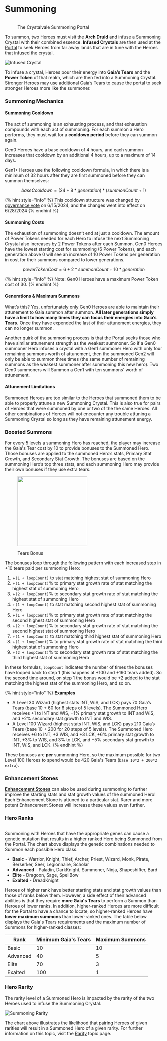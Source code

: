 # Summoning

<figure><img src="../../../.gitbook/assets/Screenshot 2023-04-11 at 11.20.14 PM.png" alt=""><figcaption><p>The Crystalvale Summoning Portal</p></figcaption></figure>

To summon, two Heroes must visit the **Arch Druid** and infuse a Summoning Crystal with their combined essence. **Infused Crystals** are then used at the [Portal](../../../learn/gameplay/portal.md) to seek Heroes from far away lands that are in tune with the Heroes that infused the crystal.

![Infused Crystal](https://dfk-hv.b-cdn.net/art-assets/crystal-yellow.gif)

To infuse a crystal, Heroes pour their energy into **Gaia’s Tears** and the **Power Token** of that realm, which are then fed into a Summoning Crystal. Stronger Heroes may use additional Gaia’s Tears to cause the portal to seek stronger Heroes more like the summoner.

### Summoning Mechanics

#### Summoning Cooldown

The act of summoning is an exhausting process, and that exhaustion compounds with each act of summoning. For each summon a Hero performs, they must wait for a **cooldown period** before they can summon again.&#x20;

Gen0 Heroes have a base cooldown of 4 hours, and each summon increases that cooldown by an additional 4 hours, up to a maximum of 14 days.

Gen1+ Heroes use the following cooldown formula, in which there is a minimum of 32 hours after they are first summoned before they can summon themselves:

$$
baseCooldown = (24 + 8 * generation) * (summonCount + 1)
$$

{% hint style="info" %}
This cooldown structure was changed by [governance vote](https://vote.defikingdoms.com/#/proposal/0xf38713aae62984a9d9e93435991051af82fd14cd9e10e974472057e57a0caa7a) on 6/15/2024, and the changes went into effect on 6/28/2024
{% endhint %}

#### Summoning Costs

The exhaustion of summoning doesn’t end at just a cooldown. The amount of Power Tokens needed for each Hero to infuse the next Summoning Crystal also increases by 2 Power Tokens after each Summon. Gen0 Heroes have the lowest starting cost for summoning (6 Power Tokens), and each generation above 0 will see an increase of 10 Power Tokens per generation in cost for their summons compared to lower generations.

$$
powerTokenCost = 6+2*summonCount + 10*generation
$$

{% hint style="info" %}
Note: Gen0 Heroes have a maximum Power Token cost of 30.
{% endhint %}

#### Generations & Maximum Summons

What’s this? Yes, unfortunately only Gen0 Heroes are able to maintain their attunement to Gaia summon after summon. **All later generations simply have a limit to how many times they can focus their energies into Gaia’s Tears.** Once they have expended the last of their attunement energies, they can no longer summon.

Another quirk of the summoning process is that the Portal seeks those who have similar attunement strength as the weakest summoner. So if a Gen0 summoner Hero infuses a crystal with a Gen1 summoner Hero with only four remaining summons worth of attunement, then the summoned Gen2 will only be able to summon three times (the same number of remaining summons as the weakest summoner after summoning this new hero). Two Gen0 summoners will Summon a Gen1 with ten summons' worth of attunement.

#### Attunement Limitations

Summoned Heroes are too similar to the Heroes that summoned them to be able to properly attune a new Summoning Crystal. This is also true for pairs of Heroes that were summoned by one or two of the the same Heroes. All other combinations of Heroes will not encounter any trouble attuning a Summoning Crystal so long as they have remaining attunement energy.

### Boosted Summons

For every 5 levels a summoning Hero has reached, the player may increase the Gaia's Tear cost by 10 to provide bonuses to the Summoned Hero. Those bonuses are applied to the summoned Hero’s stats, Primary Stat Growth, and Secondary Stat Growth. The bonuses are based on the summoning Hero’s top three stats, and each summoning Hero may provide their own bonuses if they use extra tears.

<figure><img src="../../../.gitbook/assets/Screenshot 2023-04-11 at 11.26.19 PM.png" alt="" width="223"><figcaption><p>Tears Bonus</p></figcaption></figure>

The bonuses loop through the following pattern with each increased step in +10 tears paid per summoning Hero:

1. \+`(1 + loopCount)` to stat matching highest stat of summoning Hero
2. \+`(1 + loopCount)`% to primary stat growth rate of stat matching the highest stat of summoning Hero
3. \+`(2 + loopCount)`% to secondary stat growth rate of stat matching the highest stat of summoning Hero
4. \+`(1 + loopCount)` to stat matching second highest stat of summoning Hero
5. \+`(1 + loopCount)`% to primary stat growth rate of stat matching the second highest stat of summoning Hero
6. \+`(2 + loopCount)`% to secondary stat growth rate of stat matching the second highest stat of summoning Hero
7. \+`(1 + loopCount)` to stat matching third highest stat of summoning Hero
8. \+`(1 + loopCount)`% to primary stat growth rate of stat matching the third highest stat of summoning Hero
9. \+`(2 + loopCount)`% to secondary stat growth rate of stat matching the third highest stat of summoning Hero

In these formulas, `loopCount` indicates the number of times the bonuses have looped back to step 1 (this happens at +100 and +190 tears added). So the second time around, on step 1 the bonus would be +2 added to the stat matching the highest stat of the summoning Hero, and so on.

{% hint style="info" %}
**Examples**

* A Level 30 Wizard (highest stats INT, WIS, and LCK) pays 70 Gaia’s Tears (base 10 + 60 for 6 steps of 5 levels). The Summoned Hero receives +1 to INT and WIS, +1% primary stat growth to INT and WIS, and +2% secondary stat growth to INT and WIS.
* A Level 100 Wizard (highest stats INT, WIS, and LCK) pays 210 Gaia’s Tears (base 10 + 200 for 20 steps of 5 levels). The Summoned Hero receives +6 to INT, +3 WIS, and +3 LCK, +6% primary stat growth to INT, +3% to WIS, and 3% to LCK, and +5% secondary stat growth to INT, WIS, and LCK.
{% endhint %}

These bonuses are **per** summoning Hero, so the maximum possible for two Level 100 Heroes to spend would be 420 Gaia's Tears (`base 10*2 + 200*2 extra`).

### Enhancement Stones

[**Enhancement Stones**](../../../learn/gameplay/heroes/enhancement-stones.md) can also be used during summoning to further improve the starting stats and stat growth values of the summoned Hero! Each Enhancement Stone is attuned to a particular stat. Rarer and more potent Enhancement Stones will increase these values even further.

### Hero Ranks

<figure><img src="../../../.gitbook/assets/1_Hero_Class_Summoning_Tree_Updated_2-2023.png" alt=""><figcaption></figcaption></figure>

Summoning with Heroes that have the appropriate genes can cause a genetic mutation that results in a higher ranked Hero being Summoned from the Portal. The chart above displays the genetic combinations needed to Summon each possible Hero class.

* **Basic** - Warrior, Knight, Thief, Archer, Priest, Wizard, Monk, Pirate, Berserker, Seer, Legionnaire, Scholar
* **Advanced** - Paladin, DarkKnight, Summoner, Ninja, Shapeshifter, Bard
* **Elite** - Dragoon, Sage, SpellBow
* **Exalted** - DreadKnight

Heroes of higher rank have better starting stats and stat growth values than those of ranks below them. However, a side effect of their advanced abilities is that they require **more Gaia's Tears** to perform a Summon than Heroes of lower ranks. In addition, higher-ranked Heroes are more difficult for the Portal to have a chance to locate, so higher-ranked Heroes have **lower maximum summons** than lower-ranked ones. The table below displays the Gaia's Tears requirements and the maximum number of Summons for higher-ranked classes:

| Rank     | Minimum Gaia's Tears | Maximum Summons |
| -------- | -------------------- | --------------- |
| Basic    | 10                   | 10              |
| Advanced | 40                   | 5               |
| Elite    | 70                   | 3               |
| Exalted  | 100                  | 1               |

### Hero Rarity

The rarity level of a Summoned Hero is impacted by the rarity of the two Heroes used to infuse the Summoning Crystal.

![Summoning Rarity](<../../../.gitbook/assets/Summoner Combo.png>)

The chart above illustrates the likelihood that pairing Heroes of given rarities will result in a Summoned Hero of a given rarity. For further information on this topic, visit the [Rarity](../../../learn/gameplay/heroes/rarity.md) topic page.
